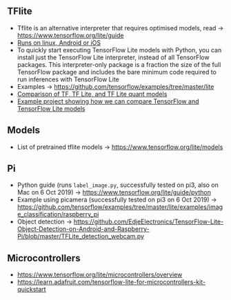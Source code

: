 ## TFlite
* Tflite is an alternative interpreter that requires optimised models, read -> https://www.tensorflow.org/lite/guide
* [Runs on linux, Android or iOS](https://www.tensorflow.org/lite/guide/inference#supported_platforms)
* To quickly start executing TensorFlow Lite models with Python, you can install just the TensorFlow Lite interpreter, instead of all TensorFlow packages. This interpreter-only package is a fraction the size of the full TensorFlow package and includes the bare minimum code required to run inferences with TensorFlow Lite
* Examples -> https://github.com/tensorflow/examples/tree/master/lite
* [Comparison of TF, TF Lite, and TF Lite quant models](https://medium.com/towards-artificial-intelligence/testing-tensorflow-lite-image-classification-model-e9c0100d8de3)
* [Example project showing how we can compare TensorFlow and TensorFlow Lite models](https://github.com/frogermcs/TFLite-Tester)

## Models
* List of pretrained tflite models -> https://www.tensorflow.org/lite/models

## Pi
* Python guide (runs `label_image.py`, successfully tested on pi3, also on Mac on 6 Oct 2019) ->  https://www.tensorflow.org/lite/guide/python
* Example using picamera (successfully tested on pi3 on 6 Oct 2019) -> https://github.com/tensorflow/examples/tree/master/lite/examples/image_classification/raspberry_pi
* Object detection -> https://github.com/EdjeElectronics/TensorFlow-Lite-Object-Detection-on-Android-and-Raspberry-Pi/blob/master/TFLite_detection_webcam.py

## Microcontrollers
* https://www.tensorflow.org/lite/microcontrollers/overview
* https://learn.adafruit.com/tensorflow-lite-for-microcontrollers-kit-quickstart